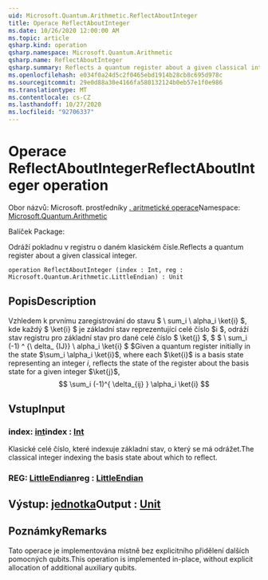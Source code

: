 ```yaml
---
uid: Microsoft.Quantum.Arithmetic.ReflectAboutInteger
title: Operace ReflectAboutInteger
ms.date: 10/26/2020 12:00:00 AM
ms.topic: article
qsharp.kind: operation
qsharp.namespace: Microsoft.Quantum.Arithmetic
qsharp.name: ReflectAboutInteger
qsharp.summary: Reflects a quantum register about a given classical integer.
ms.openlocfilehash: e034f0a24d5c2f0465ebd1914b28cb8c695d978c
ms.sourcegitcommit: 29e0d88a30e4166fa580132124b0eb57e1f0e986
ms.translationtype: MT
ms.contentlocale: cs-CZ
ms.lasthandoff: 10/27/2020
ms.locfileid: "92706337"
---
```

# <a name="reflectaboutinteger-operation"></a><span data-ttu-id="d044a-102">Operace ReflectAboutInteger</span><span class="sxs-lookup"><span data-stu-id="d044a-102">ReflectAboutInteger operation</span></span>

<span data-ttu-id="d044a-103">Obor názvů: Microsoft. prostředníky [. aritmetické operace](xref:Microsoft.Quantum.Arithmetic)</span><span class="sxs-lookup"><span data-stu-id="d044a-103">Namespace: [Microsoft.Quantum.Arithmetic](xref:Microsoft.Quantum.Arithmetic)</span></span>

<span data-ttu-id="d044a-104">Balíček [](https://nuget.org/packages/)</span><span class="sxs-lookup"><span data-stu-id="d044a-104">Package: [](https://nuget.org/packages/)</span></span>


<span data-ttu-id="d044a-105">Odráží pokladnu v registru o daném klasickém čísle.</span><span class="sxs-lookup"><span data-stu-id="d044a-105">Reflects a quantum register about a given classical integer.</span></span>

```qsharp
operation ReflectAboutInteger (index : Int, reg : Microsoft.Quantum.Arithmetic.LittleEndian) : Unit
```


## <a name="description"></a><span data-ttu-id="d044a-106">Popis</span><span class="sxs-lookup"><span data-stu-id="d044a-106">Description</span></span>

<span data-ttu-id="d044a-107">Vzhledem k prvnímu zaregistrování do stavu $ \ sum_i \ alpha_i \ket{i} $, kde každý $ \ket{i} $ je základní stav reprezentující celé číslo $i $, odráží stav registru pro základní stav pro dané celé číslo $ \ket{j} $, $ $ \ sum_i (-1) ^ {\ delta_ {IJ}} \ alpha_i \ket{i} $ $</span><span class="sxs-lookup"><span data-stu-id="d044a-107">Given a quantum register initially in the state $\sum_i \alpha_i \ket{i}$, where each $\ket{i}$ is a basis state representing an integer $i$, reflects the state of the register about the basis state for a given integer $\ket{j}$, $$ \sum_i (-1)^{ \delta_{ij} } \alpha_i \ket{i} $$</span></span>

## <a name="input"></a><span data-ttu-id="d044a-108">Vstup</span><span class="sxs-lookup"><span data-stu-id="d044a-108">Input</span></span>

### <a name="index--int"></a><span data-ttu-id="d044a-109">index: [int](xref:microsoft.quantum.lang-ref.int)</span><span class="sxs-lookup"><span data-stu-id="d044a-109">index : [Int](xref:microsoft.quantum.lang-ref.int)</span></span>

<span data-ttu-id="d044a-110">Klasické celé číslo, které indexuje základní stav, o který se má odrážet.</span><span class="sxs-lookup"><span data-stu-id="d044a-110">The classical integer indexing the basis state about which to reflect.</span></span>


### <a name="reg--littleendian"></a><span data-ttu-id="d044a-111">REG: [LittleEndian](xref:Microsoft.Quantum.Arithmetic.LittleEndian)</span><span class="sxs-lookup"><span data-stu-id="d044a-111">reg : [LittleEndian](xref:Microsoft.Quantum.Arithmetic.LittleEndian)</span></span>





## <a name="output--unit"></a><span data-ttu-id="d044a-112">Výstup: [jednotka](xref:microsoft.quantum.lang-ref.unit)</span><span class="sxs-lookup"><span data-stu-id="d044a-112">Output : [Unit](xref:microsoft.quantum.lang-ref.unit)</span></span>



## <a name="remarks"></a><span data-ttu-id="d044a-113">Poznámky</span><span class="sxs-lookup"><span data-stu-id="d044a-113">Remarks</span></span>

<span data-ttu-id="d044a-114">Tato operace je implementována místně bez explicitního přidělení dalších pomocných qubits.</span><span class="sxs-lookup"><span data-stu-id="d044a-114">This operation is implemented in-place, without explicit allocation of additional auxiliary qubits.</span></span>